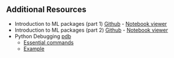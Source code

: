 ## Additional Resources



* Introduction to ML packages (part 1) [Github](https://github.com/Varal7/ml-tutorial/blob/master/Part1.ipynb) - [Notebook viewer](https://nbviewer.jupyter.org/github/Varal7/ml-tutorial/blob/master/Part1.ipynb)
* Introduction to ML packages (part 2) [Github](https://github.com/Varal7/ml-tutorial/blob/master/Part2.ipynb) - [Notebook viewer](https://nbviewer.jupyter.org/github/Varal7/ml-tutorial/blob/master/Part2.ipynb)
* Python Debugging [pdb](https://realpython.com/python-debugging-pdb/) 
  * [Essential commands](https://realpython.com/python-debugging-pdb/#essential-pdb-commands) 
  * [Example](https://github.com/natej/pdb-basics)



